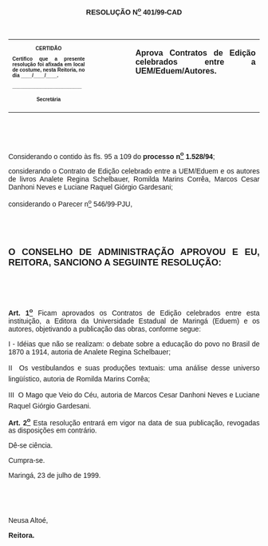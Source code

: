 <BODY>

<B><FONT FACE="Arial"><P ALIGN="CENTER"></P>
<P ALIGN="CENTER">&nbsp;</P>
<P ALIGN="CENTER">RESOLU&Ccedil;&Atilde;O  N<U><SUP>o</U></SUP> 401/99-CAD</P>
<P ALIGN="JUSTIFY"></P>
<P ALIGN="JUSTIFY">&nbsp;</P></B></FONT>
<TABLE CELLSPACING=0 BORDER=0 CELLPADDING=7 WIDTH=621>
<TR><TD WIDTH="32%" VALIGN="TOP">
<B><FONT FACE="Arial" SIZE=1><P ALIGN="CENTER">CERTID&Atilde;O</P>
<P ALIGN="JUSTIFY">   Certifico que a presente resolu&ccedil;&atilde;o foi afixada em local de costume, nesta Reitoria, no dia ____/____/____.</P>
<P ALIGN="JUSTIFY"></P>
<P ALIGN="JUSTIFY">_________________________</P>
<P ALIGN="CENTER">Secret&aacute;ria</B></FONT></TD>
<TD WIDTH="17%" VALIGN="TOP">&nbsp;</TD>
<TD WIDTH="52%" VALIGN="TOP">
<B><FONT FACE="Arial"><P ALIGN="JUSTIFY">Aprova Contratos de Edi&ccedil;&atilde;o celebrados entre a UEM/Eduem/Autores.</B></FONT></TD>
</TR>
</TABLE>

<FONT FACE="Arial"><P ALIGN="JUSTIFY"></P>
<P ALIGN="JUSTIFY">&nbsp;</P>
<P ALIGN="JUSTIFY">&nbsp;</P>
<P ALIGN="JUSTIFY">&#9;Considerando o contido &agrave;s fls. 95 a 109 do <B>processo n<U><SUP>o</U></SUP> 1.528/94</B>;</P>
<P ALIGN="JUSTIFY">&#9;considerando o Contrato de Edi&ccedil;&atilde;o celebrado entre a UEM/Eduem e os autores de livros Analete Regina Schelbauer, Romilda Marins Corr&ecirc;a, Marcos Cesar Danhoni Neves e Luciane Raquel Gi&oacute;rgio Gardesani;</P>
<P ALIGN="JUSTIFY">&#9;considerando o Parecer n<U><SUP>o</U></SUP> 546/99-PJU,</P>
<P ALIGN="JUSTIFY"></P>
<P ALIGN="JUSTIFY">&nbsp;</P>
<B><P ALIGN="JUSTIFY">&nbsp;</P>
</FONT><FONT FACE="Arial" SIZE=4><P ALIGN="JUSTIFY">O CONSELHO DE ADMINISTRA&Ccedil;&Atilde;O APROVOU E EU, REITORA, SANCIONO A SEGUINTE RESOLU&Ccedil;&Atilde;O:</P>
</FONT><FONT FACE="Arial"><P ALIGN="JUSTIFY"></P>
<P ALIGN="JUSTIFY">&nbsp;</P>
<P ALIGN="JUSTIFY">&nbsp;</P>
</B><P ALIGN="JUSTIFY">&#9;<B>Art. 1<U><SUP>o</B></U></SUP> Ficam aprovados os Contratos de Edi&ccedil;&atilde;o celebrados entre esta institui&ccedil;&atilde;o, a Editora da Universidade Estadual de Maring&aacute; (Eduem) e os autores, objetivando a publica&ccedil;&atilde;o das obras, conforme segue:</P>
<P ALIGN="JUSTIFY">&#9;I - Id&eacute;ias que n&atilde;o se realizam: o debate sobre a educa&ccedil;&atilde;o do povo no Brasil de 1870 a 1914, autoria de Analete Regina Schelbauer;</P>
<P ALIGN="JUSTIFY">&#9;II  Os vestibulandos e suas produ&ccedil;&otilde;es textuais: uma an&aacute;lise desse universo ling&uuml;&iacute;stico, autoria de Romilda Marins Corr&ecirc;a;</P>
<P ALIGN="JUSTIFY">&#9;III  O Mago que Veio do C&eacute;u, autoria de Marcos Cesar Danhoni Neves e Luciane Raquel Gi&oacute;rgio Gardesani.</P>
<B><P ALIGN="JUSTIFY">&#9;Art. 2<U><SUP>o</U></SUP> </B>Esta resolu&ccedil;&atilde;o entrar&aacute; em vigor na data de sua publica&ccedil;&atilde;o, revogadas as disposi&ccedil;&otilde;es em contr&aacute;rio.</P>
<P ALIGN="JUSTIFY">&#9;D&ecirc;-se ci&ecirc;ncia.</P>
<P ALIGN="JUSTIFY">&#9;Cumpra-se.</P>
<P ALIGN="JUSTIFY"></P>
<P ALIGN="JUSTIFY">&#9;&#9;&#9;&#9;&#9;&#9;Maring&aacute;, 23 de julho de 1999.</P>
<P ALIGN="JUSTIFY"></P>
<P ALIGN="JUSTIFY">&nbsp;</P>
<P ALIGN="JUSTIFY">&nbsp;</P>
<P ALIGN="JUSTIFY">&#9;&#9;&#9;&#9;&#9;&#9;Neusa Alto&eacute;,</P>
<P ALIGN="JUSTIFY">&#9;&#9;&#9;&#9;&#9;&#9;<B>Reitora.</P>
</B></FONT><FONT SIZE=2><P ALIGN="JUSTIFY"></P></FONT></BODY>
